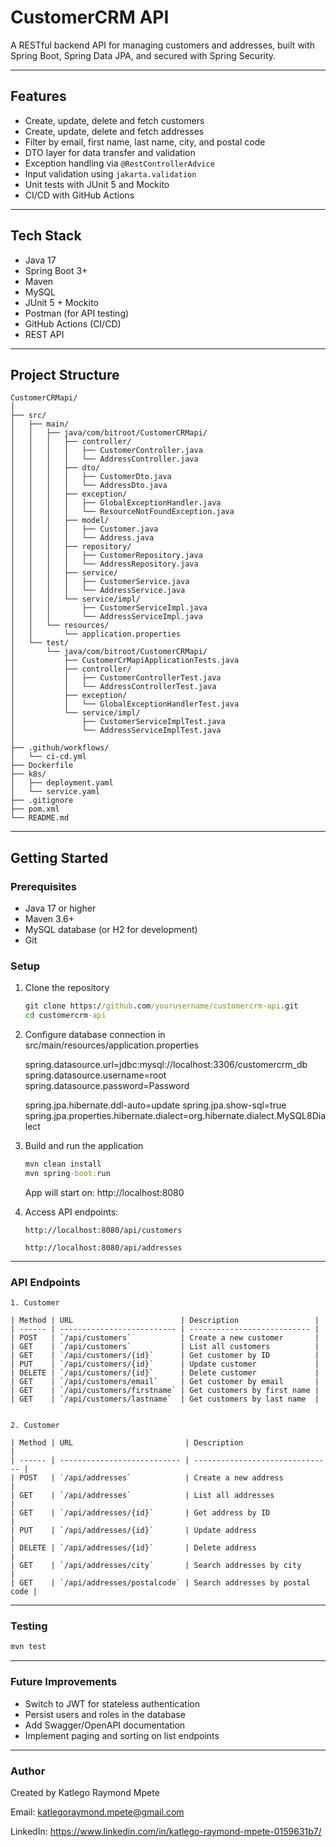 # CustomerCRM API

A RESTful backend API for managing customers and addresses, built with Spring Boot, Spring Data JPA, and secured with Spring Security.

---

## Features

- Create, update, delete and fetch customers
- Create, update, delete and fetch addresses
- Filter by email, first name, last name, city, and postal code
- DTO layer for data transfer and validation
- Exception handling via `@RestControllerAdvice`
- Input validation using `jakarta.validation`
- Unit tests with JUnit 5 and Mockito
- CI/CD with GitHub Actions

---

## Tech Stack

- Java 17
- Spring Boot 3+
- Maven
- MySQL
- JUnit 5 + Mockito
- Postman (for API testing)
- GitHub Actions (CI/CD)
- REST API

---

## Project Structure

```
CustomerCRMapi/
│
├── src/
│   ├── main/
│   │   ├── java/com/bitroot/CustomerCRMapi/
│   │   │   ├── controller/
│   │   │   │   ├── CustomerController.java
│   │   │   │   └── AddressController.java
│   │   │   ├── dto/
│   │   │   │   ├── CustomerDto.java
│   │   │   │   └── AddressDto.java
│   │   │   ├── exception/
│   │   │   │   ├── GlobalExceptionHandler.java
│   │   │   │   └── ResourceNotFoundException.java
│   │   │   ├── model/
│   │   │   │   ├── Customer.java
│   │   │   │   └── Address.java
│   │   │   ├── repository/
│   │   │   │   ├── CustomerRepository.java
│   │   │   │   └── AddressRepository.java
│   │   │   ├── service/
│   │   │   │   ├── CustomerService.java
│   │   │   │   └── AddressService.java
│   │   │   └── service/impl/
│   │   │       ├── CustomerServiceImpl.java
│   │   │       └── AddressServiceImpl.java
│   │   └── resources/
│   │       └── application.properties
│   └── test/
│       └── java/com/bitroot/CustomerCRMapi/
│           ├── CustomerCrMapiApplicationTests.java
│           ├── controller/
│           │   ├── CustomerControllerTest.java
│           │   └── AddressControllerTest.java
│           ├── exception/
│           │   └── GlobalExceptionHandlerTest.java
│           └── service/impl/
│               ├── CustomerServiceImplTest.java
│               └── AddressServiceImplTest.java
│
├── .github/workflows/
│   └── ci-cd.yml
├── Dockerfile
├── k8s/
│   ├── deployment.yaml
│   └── service.yaml
├── .gitignore
├── pom.xml
└── README.md
```

---

## Getting Started

### Prerequisites

- Java 17 or higher
- Maven 3.6+
- MySQL database (or H2 for development)
- Git

### Setup

1. Clone the repository

   ``` cmd
   git clone https://github.com/yourusername/customercrm-api.git
   cd customercrm-api
   ```

2. Configure database connection in src/main/resources/application.properties
   
   spring.datasource.url=jdbc:mysql://localhost:3306/customercrm_db
   spring.datasource.username=root
   spring.datasource.password=Password
   
   spring.jpa.hibernate.ddl-auto=update
   spring.jpa.show-sql=true
   spring.jpa.properties.hibernate.dialect=org.hibernate.dialect.MySQL8Dialect


3. Build and run the application

   ``` cmd
   mvn clean install
   mvn spring-boot:run
   ```
   App will start on: http://localhost:8080

4. Access API endpoints:

   ```
   http://localhost:8080/api/customers
   
   http://localhost:8080/api/addresses
   ```
---

### API Endpoints
   
	1. Customer
	
	| Method | URL                        | Description                 |
	| ------ | -------------------------- | --------------------------- |
	| POST   | `/api/customers`           | Create a new customer       |
	| GET    | `/api/customers`           | List all customers          |
	| GET    | `/api/customers/{id}`      | Get customer by ID          |
	| PUT    | `/api/customers/{id}`      | Update customer             |
	| DELETE | `/api/customers/{id}`      | Delete customer             |
	| GET    | `/api/customers/email`     | Get customer by email       |
	| GET    | `/api/customers/firstname` | Get customers by first name |
	| GET    | `/api/customers/lastname`  | Get customers by last name  |
	
	
	2. Customer
	
	| Method | URL                         | Description                     |
	| ------ | --------------------------- | ------------------------------- |
	| POST   | `/api/addresses`            | Create a new address            |
	| GET    | `/api/addresses`            | List all addresses              |
	| GET    | `/api/addresses/{id}`       | Get address by ID               |
	| PUT    | `/api/addresses/{id}`       | Update address                  |
	| DELETE | `/api/addresses/{id}`       | Delete address                  |
	| GET    | `/api/addresses/city`       | Search addresses by city        |
	| GET    | `/api/addresses/postalcode` | Search addresses by postal code |
	
---

### Testing

   ``` cmd
   mvn test
   ```

---

### Future Improvements

   - Switch to JWT for stateless authentication
   - Persist users and roles in the database
   - Add Swagger/OpenAPI documentation
   - Implement paging and sorting on list endpoints

---

### Author
   
   Created by Katlego Raymond Mpete
   
   Email: katlegoraymond.mpete@gmail.com
   
   LinkedIn: https://www.linkedin.com/in/katlego-raymond-mpete-0159631b7/

